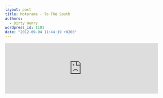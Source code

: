 ```yaml
---
layout: post
title: Motorama - To The South
authors:
  - Dirty Henry
wordpress_id: 1101
date: "2012-09-04 11:44:19 +0200"
---
```


<iframe width="100%" height="166" scrolling="no" frameborder="no" src="http://w.soundcloud.com/player/?url=http%3A%2F%2Fapi.soundcloud.com%2Ftracks%2F58228144&show_artwork=true"></iframe>
